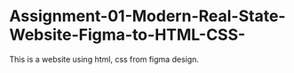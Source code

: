# Assignment-01-Modern-Real-State-Website-Figma-to-HTML-CSS-
This is a website using html, css from figma design.
